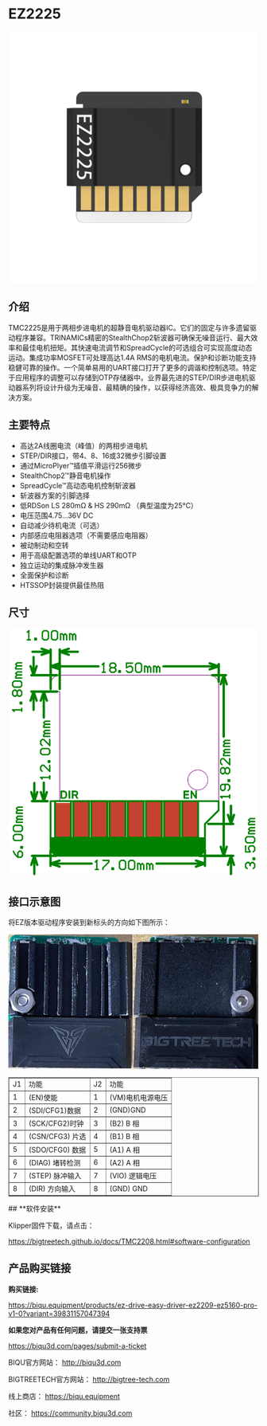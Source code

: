 # EZ2225

<img src=img/EZ2225/EZ2225_Title.png width="600"/>

## **介绍**

TMC2225是用于两相步进电机的超静音电机驱动器IC。它们的固定与许多遗留驱动程序兼容。TRINAMICs精密的StealthChop2斩波器可确保无噪音运行、最大效率和最佳电机扭矩。其快速电流调节和SpreadCycle的可选组合可实现高度动态运动。集成功率MOSFET可处理高达1.4A RMS的电机电流。保护和诊断功能支持稳健可靠的操作。一个简单易用的UART接口打开了更多的调谐和控制选项。特定于应用程序的调整可以存储到OTP存储器中。业界最先进的STEP/DIR步进电机驱动器系列将设计升级为无噪音、最精确的操作，以获得经济高效、极具竞争力的解决方案。

## **主要特点**

- 高达2A线圈电流（峰值）的两相步进电机
- STEP/DIR接口，带4、8、16或32微步引脚设置
- 通过MicroPlyer™插值平滑运行256微步
- StealthChop2™静音电机操作
- SpreadCycle™高动态电机控制斩波器
- 斩波器方案的引脚选择
- 低RDSon LS 280mΩ & HS 290mΩ （典型温度为25°C）
- 电压范围4.75…36V DC
- 自动减少待机电流（可选）
- 内部感应电阻器选项（不需要感应电阻器）
- 被动制动和空转
- 用于高级配置选项的单线UART和OTP
- 独立运动的集成脉冲发生器
- 全面保护和诊断
- HTSSOP封装提供最佳热阻

## **尺寸**

<img src=img/EZ2208/EZ2208_Diagram.png width="600"/>

## **接口示意图**

将EZ版本驱动程序安装到新标头的方向如下图所示：

<img src=img/EZ5160Pro/EZ5160Pro_Interface3.png width="600"/>

<table border="1">
	<tr>
    <td>J1</td><td>功能</td><td>J2</td><td>功能</td></tr>
	<tr>
    <td>1</td><td>(EN)使能</td><td>1</td><td>(VM)电机电源电压</td></tr>
	<tr>
    <td>2</td><td>(SDI/CFG1)数据</td><td>2<td>(GND)GND</td></tr>
    <tr>
    <td>3</td><td>(SCK/CFG2)时钟</td><td>3</td><td>(B2) B 相</td></tr>
    <tr>
    <td>4</td><td>(CSN/CFG3) 片选</td><td>4</td><td>(B1) B 相</td></tr>
    <tr>
    <td>5</td><td>(SDO/CFG0) 数据</td><td>5</td><td>(A1) A 相</td></tr>
    <tr>
    <td>6</td><td>(DIAG) 堵转检测</td><td>6</td><td>(A2) A 相</td></tr>
    <tr>
    <td>7</td><td>(STEP) 脉冲输入</td><td>7</td><td>(VIO) 逻辑电压</td></tr>
    <tr>
    <td>8</td><td>(DIR) 方向输入</td><td>8</td><td>(GND) GND</td></tr>
    <tr>
</table>
## **软件安装**

Klipper固件下载，请点击：

https://bigtreetech.github.io/docs/TMC2208.html#software-configuration



## 产品购买链接

**购买链接:**

https://biqu.equipment/products/ez-drive-easy-driver-ez2209-ez5160-pro-v1-0?variant=39831157047394



**如果您对产品有任何问题，请提交一张支持票**

https://biqu3d.com/pages/submit-a-ticket



BIQU官方网站：                            							  http://biqu3d.com

BIGTREETECH官方网站：            				               http://bigtree-tech.com

线上商店：                                           				        https://biqu.equipment

社区：                                            				               https://community.biqu3d.com
